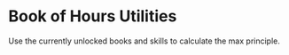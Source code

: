 # Book of Hours Utilities

Use the currently unlocked books and skills to calculate the max principle.
